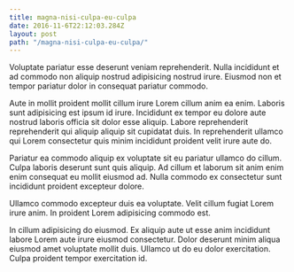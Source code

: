 ```yaml
---
title: magna-nisi-culpa-eu-culpa
date: 2016-11-6T22:12:03.284Z
layout: post
path: "/magna-nisi-culpa-eu-culpa/"
---
```


Voluptate pariatur esse deserunt veniam reprehenderit. Nulla incididunt et ad commodo non aliquip nostrud adipisicing nostrud irure. Eiusmod non et tempor pariatur dolor in consequat pariatur commodo.

Aute in mollit proident mollit cillum irure Lorem cillum anim ea enim. Laboris sunt adipisicing est ipsum id irure. Incididunt ex tempor eu dolore aute nostrud laboris officia sit dolor esse aliquip. Labore reprehenderit reprehenderit qui aliquip aliquip sit cupidatat duis. In reprehenderit ullamco qui Lorem consectetur quis minim incididunt proident velit irure aute do.

Pariatur ea commodo aliquip ex voluptate sit eu pariatur ullamco do cillum. Culpa laboris deserunt sunt quis aliquip. Ad cillum et laborum sit anim enim enim consequat eu mollit eiusmod ad. Nulla commodo ex consectetur sunt incididunt proident excepteur dolore.

Ullamco commodo excepteur duis ea voluptate. Velit cillum fugiat Lorem irure anim. In proident Lorem adipisicing commodo est.

In cillum adipisicing do eiusmod. Ex aliquip aute ut esse anim incididunt labore Lorem aute irure eiusmod consectetur. Dolor deserunt minim aliqua eiusmod amet voluptate mollit duis. Ullamco ut do eu dolor exercitation. Culpa proident tempor exercitation id.